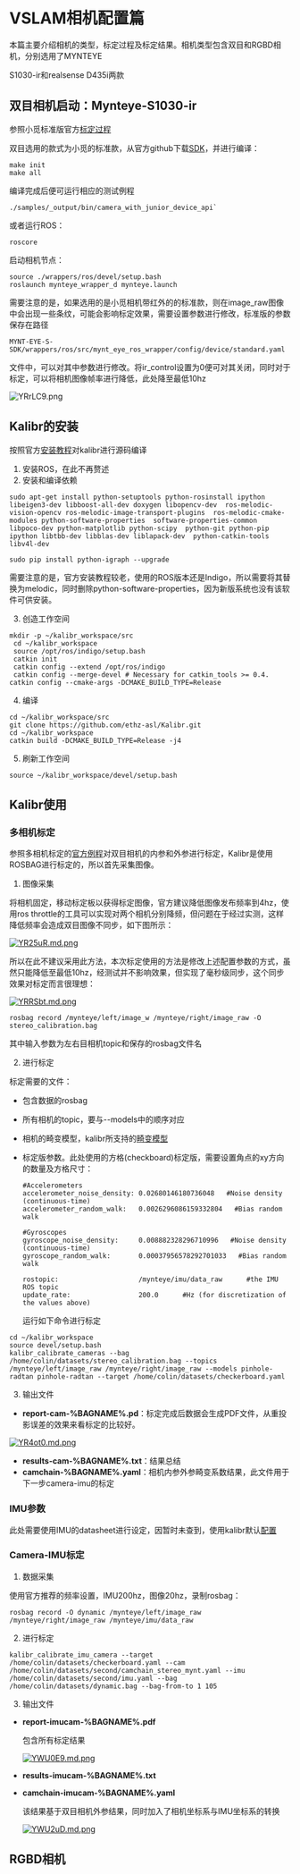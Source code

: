 # VSLAM相机配置篇

本篇主要介绍相机的类型，标定过程及标定结果。相机类型包含双目和RGBD相机，分别选用了MYNTEYE    

S1030-ir和realsense D435i两款

## 双目相机启动：Mynteye-S1030-ir

参照小觅标准版官方[标定过程](https://slightech.github.io/MYNT-EYE-S-SDK-Guide/src/slam/how_to_use_kalibr.html)

双目选用的款式为小觅的标准款，从官方github下载[SDK](https://github.com/slightech/MYNT-EYE-S-SDK)，并进行编译：

```
make init
make all
```

编译完成后便可运行相应的测试例程

```
./samples/_output/bin/camera_with_junior_device_api`
```

或者运行ROS：

```
roscore
```

启动相机节点：

```
source ./wrappers/ros/devel/setup.bash
roslaunch mynteye_wrapper_d mynteye.launch
```

需要注意的是，如果选用的是小觅相机带红外的的标准款，则在image_raw图像中会出现一些条纹，可能会影响标定效果，需要设置参数进行修改，标准版的参数保存在路径

```
MYNT-EYE-S-SDK/wrappers/ros/src/mynt_eye_ros_wrapper/config/device/standard.yaml
```

文件中，可以对其中参数进行修改。将ir_control设置为0便可对其关闭，同时对于标定，可以将相机图像帧率进行降低，此处降至最低10hz

![YRrLC9.png](https://s1.ax1x.com/2020/05/17/YRrLC9.png)

## Kalibr的安装

按照官方[安装教程](https://github.com/ethz-asl/kalibr/wiki/installation)对kalibr进行源码编译

1. 安装ROS，在此不再赘述
2. 安装和编译依赖

```
sudo apt-get install python-setuptools python-rosinstall ipython  libeigen3-dev libboost-all-dev doxygen libopencv-dev  ros-melodic-vision-opencv ros-melodic-image-transport-plugins  ros-melodic-cmake-modules python-software-properties  software-properties-common libpoco-dev python-matplotlib python-scipy  python-git python-pip ipython libtbb-dev libblas-dev liblapack-dev  python-catkin-tools libv4l-dev 

sudo pip install python-igraph --upgrade
```

需要注意的是，官方安装教程较老，使用的ROS版本还是Indigo，所以需要将其替换为melodic，同时删除python-software-properties，因为新版系统也没有该软件可供安装。

3. 创造工作空间

```
mkdir -p ~/kalibr_workspace/src 
 cd ~/kalibr_workspace 
 source /opt/ros/indigo/setup.bash 
 catkin init 
 catkin config --extend /opt/ros/indigo 
 catkin config --merge-devel # Necessary for catkin_tools >= 0.4. catkin config --cmake-args -DCMAKE_BUILD_TYPE=Release
```

4. 编译

```
cd ~/kalibr_workspace/src 
git clone https://github.com/ethz-asl/Kalibr.git
cd ~/kalibr_workspace 
catkin build -DCMAKE_BUILD_TYPE=Release -j4
```

5. 刷新工作空间

```
source ~/kalibr_workspace/devel/setup.bash
```

## Kalibr使用

### 多相机标定

参照多相机标定的[官方例程](https://github.com/ethz-asl/kalibr/wiki/multiple-camera-calibration)对双目相机的内参和外参进行标定，Kalibr是使用ROSBAG进行标定的，所以首先采集图像。

1. 图像采集

将相机固定，移动标定板以获得标定图像，官方建议降低图像发布频率到4hz，使用ros throttle的工具可以实现对两个相机分别降频，但问题在于经过实测，这样降低频率会造成双目图像不同步，如下图所示：

[![YR25uR.md.png](https://s1.ax1x.com/2020/05/17/YR25uR.md.png)](https://imgchr.com/i/YR25uR)

所以在此不建议采用此方法，本次标定使用的方法是修改上述配置参数的方式，虽然只能降低至最低10hz，经测试并不影响效果，但实现了毫秒级同步，这个同步效果对标定而言很理想：

[![YRRSbt.md.png](https://s1.ax1x.com/2020/05/17/YRRSbt.md.png)](https://imgchr.com/i/YRRSbt)

```
rosbag record /mynteye/left/image_w /mynteye/right/image_raw -O stereo_calibration.bag
```

其中输入参数为左右目相机topic和保存的rosbag文件名

2. 进行标定

标定需要的文件：

- 包含数据的rosbag

- 所有相机的topic，要与--models中的顺序对应

- 相机的畸变模型，kalibr所支持的[畸变模型](https://github.com/ethz-asl/kalibr/wiki/supported-models)

- 标定版参数。此处使用的方格(checkboard)标定版，需要设置角点的xy方向的数量及方格尺寸：

  ```
  #Accelerometers
  accelerometer_noise_density: 0.02680146180736048   #Noise density (continuous-time)
  accelerometer_random_walk:   0.0026296086159332804   #Bias random walk
  
  #Gyroscopes
  gyroscope_noise_density:     0.008882328296710996   #Noise density (continuous-time)
  gyroscope_random_walk:       0.00037956578292701033   #Bias random walk
  
  rostopic:                    /mynteye/imu/data_raw      #the IMU ROS topic
  update_rate:                 200.0      #Hz (for discretization of the values above)
  ```

  运行如下命令进行标定

```
cd ~/kalibr_workspace
source devel/setup.bash
kalibr_calibrate_cameras --bag /home/colin/datasets/stereo_calibration.bag --topics /mynteye/left/image_raw /mynteye/right/image_raw --models pinhole-radtan pinhole-radtan --target /home/colin/datasets/checkerboard.yaml 
```

3. 输出文件

- **report-cam-%BAGNAME%.pd**：标定完成后数据会生成PDF文件，从重投影误差的效果来看标定的比较好。

[![YR4ot0.md.png](https://s1.ax1x.com/2020/05/17/YR4ot0.md.png)](https://imgchr.com/i/YR4ot0)

- **results-cam-%BAGNAME%.txt**：结果总结
- **camchain-%BAGNAME%.yaml**：相机内参外参畸变系数结果，此文件用于下一步camera-imu的标定

### IMU参数

此处需要使用IMU的datasheet进行设定，因暂时未查到，使用kalibr默认[配置](https://github.com/ethz-asl/kalibr/wiki/yaml-formats)

### Camera-IMU标定

1. 数据采集

使用官方推荐的频率设置，IMU200hz，图像20hz，录制rosbag：

```
rosbag record -O dynamic /mynteye/left/image_raw /mynteye/right/image_raw /mynteye/imu/data_raw
```

2. 进行标定

```
kalibr_calibrate_imu_camera --target /home/colin/datasets/checkerboard.yaml --cam /home/colin/datasets/second/camchain_stereo_mynt.yaml --imu /home/colin/datasets/second/imu.yaml --bag /home/colin/datasets/dynamic.bag --bag-from-to 1 105
```

3. 输出文件

- **report-imucam-%BAGNAME%.pdf**

  包含所有标定结果

  [![YWU0E9.md.png](https://s1.ax1x.com/2020/05/18/YWU0E9.md.png)](https://imgchr.com/i/YWU0E9)

- **results-imucam-%BAGNAME%.txt**

- **camchain-imucam-%BAGNAME%.yaml**

  该结果基于双目相机外参结果，同时加入了相机坐标系与IMU坐标系的转换

  [![YWU2uD.md.png](https://s1.ax1x.com/2020/05/18/YWU2uD.md.png)](https://imgchr.com/i/YWU2uD)

## RGBD相机

